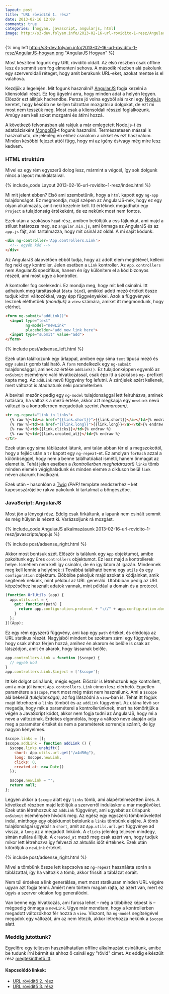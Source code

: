 ```yaml
---
layout: post
title: "URL rövidítő 1. rész"
date: 2013-02-16 12:09
comments: true
categories: [hogyan, javascript, angularjs, html]
image: http://s3-dev.folyam.info/2013-02-16-url-rovidito-1-resz/AngularJS-hogyan.png
---
```


{% img left http://s3-dev.folyam.info/2013-02-16-url-rovidito-1-resz/AngularJS-hogyan.png "AngularJS Hogyan" %}

Most készíteni fogunk egy URL rövidítő oldalt. Az első részben csak offline lesz és semmit
sem fog elmenteni sehova. A második részben alá pakolunk egy szerveroldali réteget, hogy
amit berakunk URL-eket, azokat mentse is el valahova.

Kezdjük a legelején. Mit fogunk használni? [AngularJS](http://angularjs.org/)
fogja kezelni a kliensoldali részt. Ez fog ügyelni arra, hogy minden adat a helyén legyen.
Először ezt állítjuk hadrendbe. Persze jó volna egyből alá rakni egy
[Node.js](http://nodejs.org/) keretet, hogy később ne kelljen túlzottan mozgatni a
dolgokat, de ezt mi most nem tesszük meg. Most csak a kliensoldali résszel foglalkozunk.
Amúgy sem kell sokat mozgatni és átírni hozzá.

<!--more-->

A következő felvonásban alá rakjuk a már emlegetett Node.js-t és adatbázisként
[MongoDB](http://www.mongodb.org/)-t fogunk használni. Természetesen mással is használható,
de jelenleg én ehhez csinálom a cikket és ezt használom. Minden későbbi fejezet attól függ,
hogy mi az igény és/vagy még mire lesz kedvem.

### HTML struktúra

Mivel ez egy rém egyszerű dolog lesz, mármint a végcél, így sok dolgunk nincs a layout
munkálataival.

{% include_code Layout 2013-02-16-url-rovidito-1-resz/index.html %}

Mi mit jelent ebben? Első ami szembetűnik, hogy a `html` kapott egy `ng-app`
tulajdonságot. Ez megmondja, majd szépen az AngularJS-nek, hogy ez egy olyan alkalmazás,
amit neki kezelnie kell. Itt értéknek megadható egy `Project` a tulajdonság értékeként,
de ez nekünk most nem fontos.

Ezek után a szokásos `head` rész, amiben betöltjük a css fájlunkat, ami majd a stílust
határozza meg, az `angular.min.js`, ami önmaga az AngularJS és az `app.js` fájt, ami
tartalmazza, hogy mit csinál az oldal. A mi saját kódunk.

``` html
<div ng-controller='App.controllers.Link'>
  <!-- egyéb kód -->
</div>
```

Az AngularJS alapvetően ebből tudja, hogy az adott elem meglétével, kelleni fog neki egy
kontroller. Jelen esetben a `Link` kontroller. Az `App.controllers` nem AngularJS
specifikus, hanem én így különítem el a kód bizonyos részeit, ami most ugye a kontroller.

A kontroller fog cselekedni. Ez mondja meg, hogy mit kell csinálni. Itt adhatunk meg
társításokat (`data bind`), amikkel adott mező értékét össze tudjuk kötni változókkal,
vagy épp függvényekkel. Azok a függvények lesznek eléthetőek _(mondjuk)_ a `view` számára,
amiket itt megmondunk, hogy elérhet.

``` html
<form ng-submit="addLink()">
  <input type="text"
         ng-model="newLink"
         placeholder="add new link here">
  <input type="submit" value="add">
</form>
```

{% include post/adsense_left.html %}

Ezek után találkozunk egy űrlappal, amiben egy sima `text` típusú mező és egy `submit`
gomb található. A `form` rendelkezik egy `ng-submit` tulajdonsággal, aminek az értéke
`addLink()`. Ez tulajdonképpen egyenlő az `onSubmit` eseményre való hivatkozással, csak
épp itt a szokásos `ng-` prefixet kapta meg. Az `addLink` nevű függvény fog lefutni.
A zárójelek azért kellenek, mert változót is átadhatunk neki paraméterben.

A beviteli mezőnk pedig egy `ng-model` tulajdonsággal lett felruházva, aminek hatására,
ha változik a mező értéke, akkor azt megkapja egy `newLink` nevű változó is a
kontrollerben megadottak szerint _(hamarosan)_.

``` html
<tr ng-repeat="link in links">
  {% raw %}<td><a href="{{link.short}}">{{link.short}}</a></td>{% endraw %}
  {% raw %}<td><a href="{{link.long}}">{{link.long}}</a></td>{% endraw %}
  {% raw %}<td>{{link.clicks}}</td>{% endraw %}
  {% raw %}<td>{{link.created_at}}</td>{% endraw %}
</tr>
```

Ezek után egy sima táblázatot látunk, ami talán abban tér el a megszokottól, hogy a fejléc
után a `tr` kapott egy `ng-repeat`-et. Ez amolyan `forEach` azzal a különbséggel, hogy nem
a benne találhatóakat ismétli, hanem önmagát az elemet is. Tehát jelen esetben a
_(kontrollerben meghatározott)_ `links` tömb minden elemén végighaladunk és minden elemre
a cikluson belül `link` néven akarunk hivatkozni.

Ezek után – hasonlóan a [Twig](http://twig.sensiolabs.org/) _(PHP)_ template rendszerhez –
két kapcsoszárójelbe rakva pakolunk ki tartalmat a böngészőbe.

### JavaScript: AngularJS

Most jön a lényegi rész. Eddig csak firkáltunk, a lapunk nem csinált semmit és még hülyén
is nézett ki. Varázsoljunk rá mozgást.

{% include_code AngularJS alkalmazásunk 2013-02-16-url-rovidito-1-resz/javascripts/app.js %}

{% include post/adsense_right.html %}

Akkor most bontsuk szét. Először is találunk egy `App` objektumot, amibe pakoltunk egy
üres `controllers` objektumot. Ez lesz majd a kontrollerek helye. Ismétlem nem kell így
csinálni, de én így látom át igazán. Mindennek meg kell lennie a helyének :) Továbbá
található benne egy `utils` és egy `configuration` objektum. Előbbibe pakoljuk majd azokat
a kódjainkat, amik segítenek nekünk, mint például az URL generáló.
Utóbbiban pedig az URL képzéséhez használt adatok vannak, mint például a domain és a protocol.

``` javascript
(function UrlUtils (app) {
  app.utils.url = {
    get: function(path) {
      return app.configuration.protocol + "://" + app.configuration.domain + path;
    }
  };
})(App);
```

Ez egy rém egyszerű függvény, ami kap egy `path` értéket, és elédobja az URL statikus
részét. Nagyjából mindent be szoktam zárni egy függvénybe, hogy csak ahhoz férjen hozzá,
amihez én akarom és belőle is csak az látszódjon, amit én akarok, hogy lássanak belőle.

``` javascript
app.controllers.Link = function ($scope) {
  // egyéb kód
}
app.controllers.Link.$inject = ['$scope'];
```

Itt két dolgot csinálunk, mégis egyet. Először is létrehozunk egy kontrollert, ami a már
jól ismert `App.controllers.Link` címen lesz elérhető. Egyetlen paramétere a `$scope`, mert
most még mást nem használunk. Ami a `$scope` alá bekerül _(tulajdonsága)_, az fog látszódni
a `view`-ban is. Tehát itt fogjuk majd létrehozni a `links` tömböt és az `addLink` függvényt.
Az utána lévő sor megadja, hogy mik a paraméterei a kontrollerünknek, mert ha tömörítjük a
végén a JavaScript kódot, akkor nem fogja tudni az AngularJS, hogy mi a neve a változónak.
Érdekes elgondolás, hogy a változó neve alapján adja meg a paraméter értékét és nem a
paraméterek sorrendje számít, de így nagyon kényelmes.

``` javascript
$scope.links = [];
$scope.addLink = function addLink () {
  $scope.links.unshift({
    short: App.utils.url.get("/a4d56g"),
    long: $scope.newLink,
    clicks: 0,
    created_at: new Date()
  });

  $scope.newLink = "";
  return null;
};
```

Legyen akkor a `$scope` alatt egy `links` tömb, ami alapértelmezetten üres. A következő
részben majd letöltjük a szerverről induláskor a már meglévőket. Ezek után létrehozzuk az
`addLink` függvényt, ami ugyebát az űrlapunk `onSubmit` eseményére hívódik meg. Az egész
egy egyszerű tömbművelettel indul, minthogy egy objektumot betolunk a `links` tömbünk
elejére. A tömb tulajdonságai ugyebár a `short`, amit az `App.utils.url.get` függvénye
ad vissza, a `long` az a megadott linkünk. A `clicks` jelenleg teljesen mindegy, simán
nullára állítjuk. A `created_at` mező meg csak azért van, hogy tudjuk mikor lett
létrehozva így felveszi az aktuális időt értéknek. Ezek után kitöröljük a `newLink`
értékét.

{% include post/adsense_right.html %}

Mivel a tömbünk össze lett kapcsolva az `ng-repeat` használata során a táblázattal, így
ha változik a tömb, akkor frissíti a táblázat sorait.

Nem túl érdekes a link generálása, mert most statikusan minden URL végére ugyan azt
fogja tenni. Amiért nem törtem magam rajta, az azért van, mert ez úgyis a szerver oldalon
fog generálódni.

Van benne egy hivatkozás, ami furcsa lehet – még a többihez képest is – mégpedig önmaga
a `newLink`. Ugye már mondtam, hogy a kontrollerben megadott változókhoz fér hozzá a `view`.
Viszont, ha `ng-model` segítségével megadok egy változót, ám az nem létezik, akkor
létrehozza nekünk a `$scope` alatt.

### Meddig jutottunk?

Egyelőre egy teljesen használhatatlan offline alkalmazást csináltunk, amibe be tudunk
írni bármit és ahhoz ő csinál egy "rövid" címet. Az eddig elkészült rész
[megtekinthető itt](/downloads/code/2013-02-16-url-rovidito-1-resz/index.html).

#### Kapcsolódó linkek:

* [URL rövidítő 2. rész](/blog/2013/03/28/url-rovidito-2-resz/)
* [URL rövidítő 3. rész](/blog/2013/07/05/url-rovidito-3-resz/)
